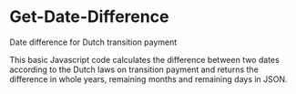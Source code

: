 # Get-Date-Difference
Date difference for Dutch transition payment

This basic Javascript code calculates the difference between two dates according to the Dutch laws on transition payment and returns the difference in whole years, remaining months and remaining days in JSON.


